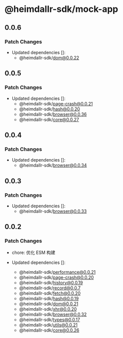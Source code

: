 # @heimdallr-sdk/mock-app

## 0.0.6

### Patch Changes

- Updated dependencies []:
  - @heimdallr-sdk/dom@0.0.22

## 0.0.5

### Patch Changes

- Updated dependencies []:
  - @heimdallr-sdk/page-crash@0.0.21
  - @heimdallr-sdk/hash@0.0.20
  - @heimdallr-sdk/browser@0.0.36
  - @heimdallr-sdk/core@0.0.27

## 0.0.4

### Patch Changes

- Updated dependencies []:
  - @heimdallr-sdk/browser@0.0.34

## 0.0.3

### Patch Changes

- Updated dependencies []:
  - @heimdallr-sdk/browser@0.0.33

## 0.0.2

### Patch Changes

- chore: 优化 ESM 构建

- Updated dependencies []:
  - @heimdallr-sdk/performance@0.0.21
  - @heimdallr-sdk/page-crash@0.0.20
  - @heimdallr-sdk/history@0.0.19
  - @heimdallr-sdk/record@0.0.7
  - @heimdallr-sdk/fetch@0.0.20
  - @heimdallr-sdk/hash@0.0.19
  - @heimdallr-sdk/dom@0.0.21
  - @heimdallr-sdk/xhr@0.0.20
  - @heimdallr-sdk/browser@0.0.32
  - @heimdallr-sdk/types@0.0.17
  - @heimdallr-sdk/utils@0.0.21
  - @heimdallr-sdk/core@0.0.26
